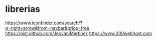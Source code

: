 # librerias

https://www.iconfinder.com/search/?q=right+arrow&from=navbar&price=free
https://gist.github.com/JeovaniMartinez
https://www.000webhost.com
